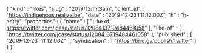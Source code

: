 {
  "kind" : "likes",
  "slug" : "2019/12/mt3am",
  "client_id" : "https://indigenous.realize.be",
  "date" : "2019-12-23T11:12:00Z",
  "h" : "h-entry",
  "properties" : {
    "name" : [ "Like of https://twitter.com/jcase/status/1208413719484461058" ],
    "like-of" : [ "https://twitter.com/jcase/status/1208413719484461058" ],
    "published" : [ "2019-12-23T11:12:00Z" ],
    "syndication" : [ "https://brid.gy/publish/twitter" ]
  }
}
